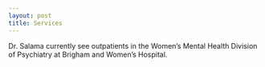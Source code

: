 ```yaml
---
layout: post
title: Services
---
```


Dr. Salama currently see outpatients in the Women’s Mental Health Division of Psychiatry at Brigham and Women’s Hospital.
